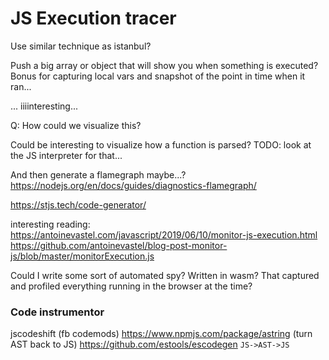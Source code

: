 # JS Execution tracer
Use similar technique as istanbul?

Push a big array or object that will show you when something is executed?
Bonus for capturing local vars and snapshot of the point in time when it ran...

... iiiinteresting...

Q: How could we visualize this?

Could be interesting to visualize how a function is parsed? TODO: look at the JS
interpreter for that...

And then generate a flamegraph maybe...?
https://nodejs.org/en/docs/guides/diagnostics-flamegraph/

https://stjs.tech/code-generator/



interesting reading:
https://antoinevastel.com/javascript/2019/06/10/monitor-js-execution.html
https://github.com/antoinevastel/blog-post-monitor-js/blob/master/monitorExecution.js


Could I write some sort of automated spy? Written in wasm? That captured and
profiled everything running in the browser at the time?



### Code instrumentor
jscodeshift (fb codemods)
https://www.npmjs.com/package/astring (turn AST back to JS)
https://github.com/estools/escodegen `JS->AST->JS`
